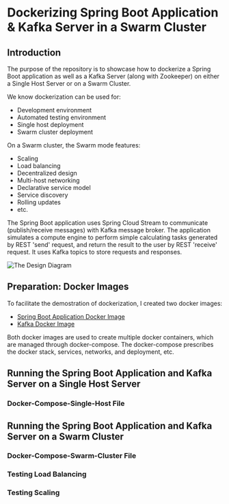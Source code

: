 # Dockerizing Spring Boot Application &amp; Kafka Server in a Swarm Cluster

## Introduction
The purpose of the repository is to showcase how to dockerize a Spring Boot application as well as a Kafka Server (along with Zookeeper) on either a Single Host Server or on a Swarm Cluster.

We know dockerization can be used for:
- Development environment
- Automated testing environment
- Single host deployment
- Swarm cluster deployment

On a Swarm cluster, the Swarm mode features:
- Scaling
- Load balancing
- Decentralized design
- Multi-host networking
- Declarative service model
- Service discovery
- Rolling updates
- etc.

The Spring Boot application uses Spring Cloud Stream to communicate (publish/receive messages) with Kafka message broker. The application simulates a compute engine to perform simple calculating tasks generated by REST 'send' request, and return the result to the user by REST 'receive' request. It uses Kafka topics to store requests and responses.

![The Design Diagram]()

## Preparation: Docker Images
To facilitate the demostration of dockerization, I created two docker images:
- [Spring Boot Application Docker Image](https://hub.docker.com/r/michaeldqin/springboot-kafka/)
- [Kafka Docker Image](https://hub.docker.com/r/michaeldqin/kafka/)

Both docker images are used to create multiple docker containers, which are managed through docker-compose. The docker-compose prescribes the docker stack, services, networks, and deployment, etc.

## Running the Spring Boot Application and Kafka Server on a Single Host Server

### Docker-Compose-Single-Host File

## Running the Spring Boot Application and Kafka Server on a Swarm Cluster

### Docker-Compose-Swarm-Cluster File

### Testing Load Balancing

### Testing Scaling

